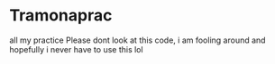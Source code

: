 # Tramonaprac
all my practice 
Please dont look at this code, i am fooling around and hopefully i never have to use this lol
